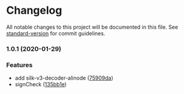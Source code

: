 # Changelog

All notable changes to this project will be documented in this file. See [standard-version](https://github.com/conventional-changelog/standard-version) for commit guidelines.

### 1.0.1 (2020-01-29)


### Features

* add silk-v3-decoder-alinode ([75909da](https://github.com/sqlwwx/docker-silk-v3-decoder/commit/75909dafcff3a798d0712748f6594c363addaa24))
* signCheck ([135bb1e](https://github.com/sqlwwx/docker-silk-v3-decoder/commit/135bb1e035e9679a9239fa88f956add1cae41e07))
